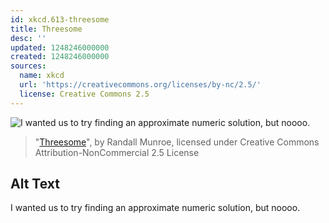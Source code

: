 ```yaml
---
id: xkcd.613-threesome
title: Threesome
desc: ''
updated: 1248246000000
created: 1248246000000
sources:
  name: xkcd
  url: 'https://creativecommons.org/licenses/by-nc/2.5/'
  license: Creative Commons 2.5
---
```

![I wanted us to try finding an approximate numeric solution, but noooo.](https://imgs.xkcd.com/comics/threesome.png)
> "[Threesome](https://xkcd.com/613/)", by Randall Munroe, licensed under Creative Commons Attribution-NonCommercial 2.5 License

## Alt Text
I wanted us to try finding an approximate numeric solution, but noooo.
